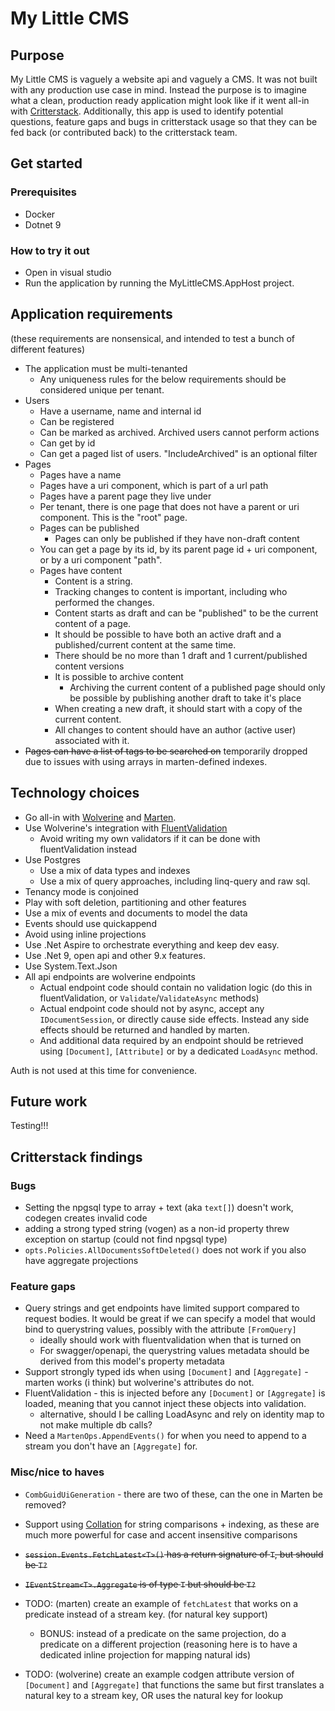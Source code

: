 # My Little CMS

## Purpose

My Little CMS is vaguely a website api and vaguely a CMS. It was not built with any production use case in mind.  Instead the purpose is to imagine what a clean, production ready application might look like if it went all-in with [Critterstack](https://jasperfx.net/).  Additionally, this app is used to identify potential questions, feature gaps and bugs in critterstack usage so that they can be fed back (or contributed back) to the critterstack team.

## Get started

### Prerequisites

- Docker
- Dotnet 9

### How to try it out

- Open in visual studio
- Run the application by running the MyLittleCMS.AppHost project.

## Application requirements

(these requirements are nonsensical, and intended to test a bunch of different features)

- The application must be multi-tenanted
  - Any uniqueness rules for the below requirements should be considered unique per tenant.
- Users 
  - Have a username, name and internal id
  - Can be registered
  - Can be marked as archived. Archived users cannot perform actions
  - Can get by id
  - Can get a paged list of users. "IncludeArchived" is an optional filter
- Pages
  - Pages have a name
  - Pages have a uri component, which is part of a url path
  - Pages have a parent page they live under
  - Per tenant, there is one page that does not have a parent or uri component. This is the "root" page.
  - Pages can be published
    - Pages can only be published if they have non-draft content
  - You can get a page by its id, by its parent page id + uri component, or by a uri component "path".
  - Pages have content
    - Content is a string.
    - Tracking changes to content is important, including who performed the changes.
    - Content starts as draft and can be "published" to be the current content of a page.
    - It should be possible to have both an active draft and a published/current content at the same time.
    - There should be no more than 1 draft and 1 current/published content versions
    - It is possible to archive content
      - Archiving the current content of a published page should only be possible by publishing another draft to take it's place
    - When creating a new draft, it should start with a copy of the current content.
    - All changes to content should have an author (active user) associated with it.
- ~~Pages can have a list of tags to be searched on~~ temporarily dropped due to issues with using arrays in marten-defined indexes.

## Technology choices

- Go all-in with [Wolverine](https://wolverinefx.net/) and [Marten](https://martendb.io/).
- Use Wolverine's integration with [FluentValidation](https://docs.fluentvalidation.net/en/latest/index.html) 
  - Avoid writing my own validators if it can be done with fluentValidation instead
- Use Postgres
  - Use a mix of data types and indexes
  - Use a mix of query approaches, including linq-query and raw sql.
- Tenancy mode is conjoined
- Play with soft deletion, partitioning and other features
- Use a mix of events and documents to model the data
- Events should use quickappend
- Avoid using inline projections
- Use .Net Aspire to orchestrate everything and keep dev easy.
- Use .Net 9, open api and other 9.x features.
- Use System.Text.Json
- All api endpoints are wolverine endpoints
  - Actual endpoint code should contain no validation logic (do this in fluentValidation, or `Validate`/`ValidateAsync` methods)
  - Actual endpoint code should not by async, accept any `IDocumentSession`, or directly cause side effects. Instead any side effects should be returned and handled by marten.
  - And additional data required by an endpoint should be retrieved using `[Document]`, `[Attribute]` or by a dedicated `LoadAsync` method.

Auth is not used at this time for convenience.

## Future work

Testing!!!

## Critterstack findings

### Bugs

- Setting the npgsql type to array + text (aka `text[]`) doesn't work, codegen creates invalid code
- adding a strong typed string (vogen) as a non-id property threw exception on startup (could not find npgsql type)
- `opts.Policies.AllDocumentsSoftDeleted()` does not work if you also have aggregate projections

### Feature gaps

- Query strings and get endpoints have limited support compared to request bodies. It would be great if we can specify a model that would bind to querystring values, possibly with the attribute `[FromQuery]` 
  - ideally should work with fluentvalidation when that is turned on
  - For swagger/openapi, the querystring values metadata should be derived from this model's property metadata
- Support strongly typed ids when using `[Document]` and `[Aggregate]` - marten works (i think) but wolverine's attributes do not.
- FluentValidation - this is injected before any `[Document]` or `[Aggregate]` is loaded, meaning that you cannot inject these objects into validation.
  - alternative, should I be calling LoadAsync and rely on identity map to not make multiple db calls?
- Need a `MartenOps.AppendEvents()` for when you need to append to a stream you don't have an `[Aggregate]` for.


### Misc/nice to haves

- `CombGuidUiGeneration` - there are two of these, can the one in Marten be removed?
- Support using [Collation](https://www.postgresql.org/docs/current/collation.html) for string comparisons + indexing, as these are much more powerful for case and accent insensitive comparisons
- ~~`session.Events.FetchLatest<T>()` has a return signature of `T`, but should be `T?`~~
- ~~`IEventStream<T>.Aggregate` is of type `T` but should be `T?`~~

- TODO: (marten) create an example of `fetchLatest` that works on a predicate instead of a stream key. (for natural key support)
  - BONUS: instead of a predicate on the same projection, do a predicate on a different projection (reasoning here is to have a dedicated inline projection for mapping natural ids)
- TODO: (wolverine) create an example codgen attribute version of `[Document]` and `[Aggregate]` that functions the same but first translates a natural key to a stream key, OR uses the natural key for lookup
